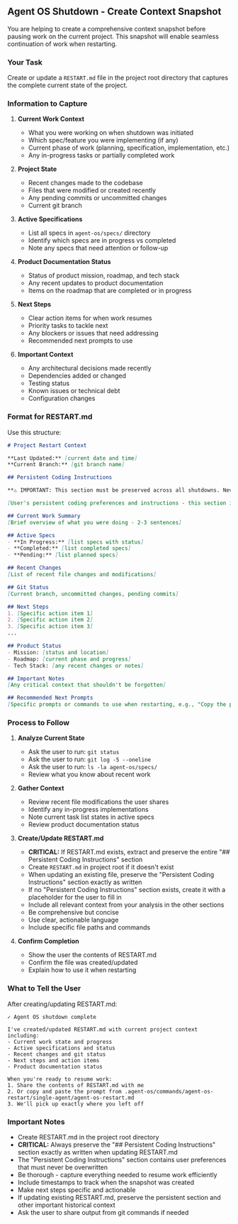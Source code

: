 ## Agent OS Shutdown - Create Context Snapshot

You are helping to create a comprehensive context snapshot before pausing work on the current project. This snapshot will enable seamless continuation of work when restarting.

### Your Task

Create or update a `RESTART.md` file in the project root directory that captures the complete current state of the project.

### Information to Capture

1. **Current Work Context**
   - What you were working on when shutdown was initiated
   - Which spec/feature you were implementing (if any)
   - Current phase of work (planning, specification, implementation, etc.)
   - Any in-progress tasks or partially completed work

2. **Project State**
   - Recent changes made to the codebase
   - Files that were modified or created recently
   - Any pending commits or uncommitted changes
   - Current git branch

3. **Active Specifications**
   - List all specs in `agent-os/specs/` directory
   - Identify which specs are in progress vs completed
   - Note any specs that need attention or follow-up

4. **Product Documentation Status**
   - Status of product mission, roadmap, and tech stack
   - Any recent updates to product documentation
   - Items on the roadmap that are completed or in progress

5. **Next Steps**
   - Clear action items for when work resumes
   - Priority tasks to tackle next
   - Any blockers or issues that need addressing
   - Recommended next prompts to use

6. **Important Context**
   - Any architectural decisions made recently
   - Dependencies added or changed
   - Testing status
   - Known issues or technical debt
   - Configuration changes

### Format for RESTART.md

Use this structure:

```markdown
# Project Restart Context

**Last Updated:** [current date and time]
**Current Branch:** [git branch name]

## Persistent Coding Instructions

**⚠️ IMPORTANT: This section must be preserved across all shutdowns. Never overwrite or remove this section.**

[User's persistent coding preferences and instructions - this section is preserved from previous RESTART.md if it exists]

## Current Work Summary
[Brief overview of what you were doing - 2-3 sentences]

## Active Specs
- **In Progress:** [list specs with status]
- **Completed:** [list completed specs]
- **Pending:** [list planned specs]

## Recent Changes
[List of recent file changes and modifications]

## Git Status
[Current branch, uncommitted changes, pending commits]

## Next Steps
1. [Specific action item 1]
2. [Specific action item 2]
3. [Specific action item 3]
...

## Product Status
- Mission: [status and location]
- Roadmap: [current phase and progress]
- Tech Stack: [any recent changes or notes]

## Important Notes
[Any critical context that shouldn't be forgotten]

## Recommended Next Prompts
[Specific prompts or commands to use when restarting, e.g., "Copy the prompt from .agent-os/commands/implement-spec/single-agent/1-implement.md"]
```

### Process to Follow

1. **Analyze Current State**
   - Ask the user to run: `git status`
   - Ask the user to run: `git log -5 --oneline`
   - Ask the user to run: `ls -la agent-os/specs/`
   - Review what you know about recent work

2. **Gather Context**
   - Review recent file modifications the user shares
   - Identify any in-progress implementations
   - Note current task list states in active specs
   - Review product documentation status

3. **Create/Update RESTART.md**
   - **CRITICAL:** If RESTART.md exists, extract and preserve the entire "## Persistent Coding Instructions" section
   - Create `RESTART.md` in project root if it doesn't exist
   - When updating an existing file, preserve the "Persistent Coding Instructions" section exactly as written
   - If no "Persistent Coding Instructions" section exists, create it with a placeholder for the user to fill in
   - Include all relevant context from your analysis in the other sections
   - Be comprehensive but concise
   - Use clear, actionable language
   - Include specific file paths and commands

4. **Confirm Completion**
   - Show the user the contents of RESTART.md
   - Confirm the file was created/updated
   - Explain how to use it when restarting

### What to Tell the User

After creating/updating RESTART.md:

```
✓ Agent OS shutdown complete

I've created/updated RESTART.md with current project context including:
- Current work state and progress
- Active specifications and status
- Recent changes and git status
- Next steps and action items
- Product documentation status

When you're ready to resume work:
1. Share the contents of RESTART.md with me
2. Or copy and paste the prompt from .agent-os/commands/agent-os-restart/single-agent/agent-os-restart.md
3. We'll pick up exactly where you left off
```

### Important Notes

- Create RESTART.md in the project root directory
- **CRITICAL:** Always preserve the "## Persistent Coding Instructions" section exactly as written when updating RESTART.md
- The "Persistent Coding Instructions" section contains user preferences that must never be overwritten
- Be thorough - capture everything needed to resume work efficiently
- Include timestamps to track when the snapshot was created
- Make next steps specific and actionable
- If updating existing RESTART.md, preserve the persistent section and other important historical context
- Ask the user to share output from git commands if needed
